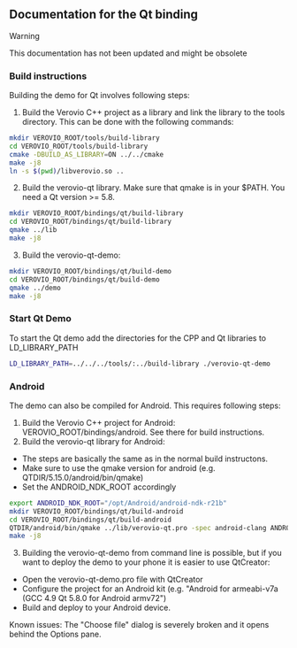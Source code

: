 ## Documentation for the Qt binding

> [!WARNING]  
> This documentation has not been updated and might be obsolete

### Build instructions

Building the demo for Qt involves following steps:

1)  Build the Verovio C++ project as a library and link the library to the tools directory. This can be done with the following commands:

   ```sh
   mkdir VEROVIO_ROOT/tools/build-library
   cd VEROVIO_ROOT/tools/build-library
   cmake -DBUILD_AS_LIBRARY=ON ../../cmake
   make -j8
   ln -s $(pwd)/libverovio.so ..
   ```

2)  Build the verovio-qt library. Make sure that qmake is in your $PATH. You need a Qt version >= 5.8.

   ```sh
   mkdir VEROVIO_ROOT/bindings/qt/build-library
   cd VEROVIO_ROOT/bindings/qt/build-library
   qmake ../lib
   make -j8
   ```

3)  Build the verovio-qt-demo:

   ```sh
   mkdir VEROVIO_ROOT/bindings/qt/build-demo
   cd VEROVIO_ROOT/bindings/qt/build-demo
   qmake ../demo
   make -j8
   ```

### Start Qt Demo

To start the Qt demo add the directories for the CPP and Qt libraries to LD_LIBRARY_PATH

```sh
LD_LIBRARY_PATH=../../../tools/:../build-library ./verovio-qt-demo
```

### Android

The demo can also be compiled for Android. This requires following steps:

1)  Build the Verovio C++ project for Android: VEROVIO_ROOT/bindings/android. See there for build instructions.
2)  Build the verovio-qt library for Android:

*   The steps are basically the same as in the normal build instructons.
*   Make sure to use the qmake version for android (e.g. QTDIR/5.15.0/android/bin/qmake)
*   Set the ANDROID_NDK_ROOT accordingly

   ```sh
   export ANDROID_NDK_ROOT="/opt/Android/android-ndk-r21b"
   mkdir VEROVIO_ROOT/bindings/qt/build-android
   cd VEROVIO_ROOT/bindings/qt/build-android
   QTDIR/android/bin/qmake ../lib/verovio-qt.pro -spec android-clang ANDROID_ABIS="armeabi-v7a"
   make -j8
   ```

3)  Building the verovio-qt-demo from command line is possible, but if you want to deploy the demo to your phone it is easier to use QtCreator:

*   Open the verovio-qt-demo.pro file with QtCreator
*   Configure the project for an Android kit (e.g. "Android for armeabi-v7a (GCC 4.9 Qt 5.8.0 for Android armv72")
*   Build and deploy to your Android device.

Known issues: The "Choose file" dialog is severely broken and it opens behind the Options pane.
